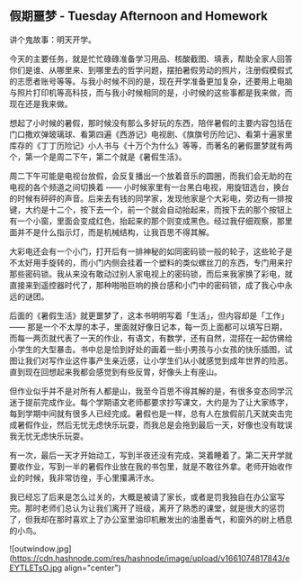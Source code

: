 ## 假期噩梦 - Tuesday Afternoon and Homework

讲个鬼故事：明天开学。

今天的主要任务，就是忙忙碌碌准备学习用品、核酸截图、填表，帮助全家人回答你们是谁、从哪里来、到哪里去的哲学问题，摆拍暑假劳动的照片，注册假模假式的志愿者账号等等。与我小时候不同的是，现在开学准备更加复杂，还要用上电脑与照片打印机等高科技，而与我小时候相同的是，小时候的这些事都是我来做，而现在还是我来做。

想起了小时候的暑假，那时候没有那么多好玩的东西，陪伴暑假的主要内容包括在门口撒欢弹玻璃球、看第四遍《西游记》电视剧、《旗旗号历险记》、看第十遍家里库存的《丁丁历险记》小人书与《十万个为什么》等等，而著名的暑假噩梦就有两个，第一个是周二下午，第二个就是《暑假生活》。

周二下午可能是电视台放假，会反复播出一个放着音乐的圆圈，而我们会无助的在电视的各个频道之间切换着 —— 小时候家里有一台黑白电视，用旋钮选台，换台的时候有砰砰的声音。后来去有钱的同学家，发现他家是个大彩电，旁边有一排按键，大约是十二个，按下去一个，前一个就会自动抬起来，而按下去的那个按钮上有一个小窗，里面会变成红色，抬起来的那个则变成黑色。经过我仔细观察，那里面并不是什么指示灯，而是机械结构，让我百思不得其解。

大彩电还会有一个小门，打开后有一排神秘的如同密码锁一般的轮子，这些轮子是不太好用手旋转的，而小门内侧会挂着一个塑料的类似螺丝刀的东西，专门用来拧那些密码锁。我从来没有敢动过别人家电视上的密码锁，而后来我家换了彩电，就直接来到遥控器时代了，那种啪啪巨响的换台感和小门中的密码锁，成了我心中永远的谜团。

后面的《暑假生活》就更噩梦了，这本书明明写着「生活」，但内容却是「工作」—— 那是一个不太厚的本子，里面就好像日记本，每一页上面都可以填写日期，而每一两页就代表了一天的作业，有语文，有数学，还有自然，混搭在一起仿佛给小学生的大型暴击。书中总是恰到好处的画着一些小男孩与小女孩的快乐插图，试图让我们对写作业这件事产生亲近感，让小学生们从小就感觉到成年世界的险恶。直到现在回想起来我都会感觉到有些反胃，好像头上有座山。

但作业似乎并不是对所有人都是山，我至今百思不得其解的是，有很多变态同学沉迷于提前完成作业。每个学期语文老师都要求抄写课文，大约是为了让大家练字，每到学期中间就有很多人已经完成。暑假也是一样，总有人在放假前几天就突击完成暑假作业，然后无忧无虑快乐玩耍，而我总是会拖到最后一天，好像也没有耽误我无忧无虑快乐玩耍。

有一次，最后一天才开始动工，写到半夜还没有完成，哭着睡着了。第二天开学就要收作业，写到一半的暑假作业放在我的书包里，就是不敢往外拿。老师开始收作业的时候，我非常彷徨，手心里攥满汗水。

我已经忘了后来是怎么过关的，大概是被请了家长，或者是罚我独自在办公室写完。那时老师们总认为让我们离开了班级，离开了熟悉的课堂，就是很大的惩罚了，但我却在那时喜欢上了办公室里油印机散发出的油墨香气，和窗外的树上栖息的小鸟。


![outwindow.jpg](https://cdn.hashnode.com/res/hashnode/image/upload/v1661074817843/eEYTLETsO.jpg align="center")

